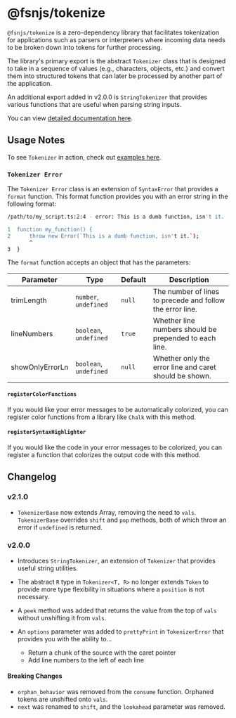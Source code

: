 # @fsnjs/tokenize

`@fsnjs/tokenize` is a zero-dependency library that facilitates tokenization
for applications such as parsers or interpreters where incoming data
needs to be broken down into tokens for further processing.

The library's primary export is the abstract `Tokenizer` class
that is designed to take in a sequence of values
(e.g., characters, objects, etc.) and convert them into structured tokens
that can later be processed by another part of the application.

An additional export added in v2.0.0 is `StringTokenizer` that provides
various functions that are useful when parsing string inputs.

You can view [detailed documentation here](https://alexporrello.github.io/tokenize.js/).

## Usage Notes

To see `Tokenizer` in action, check out [examples here](https://github.com/alexporrello/tokenize.js/tree/main/src/example).

### `Tokenizer Error`

The `Tokenizer Error` class is an extension of `SyntaxError` that
provides a `format` function. This format function provides you with an
error string in the following format:

```bash
/path/to/my_script.ts:2:4 - error: This is a dumb function, isn't it.

1  function my_function() {
2      throw new Error(`This is a dumb function, isn't it.`);
       ^
3  }
```

The `format` function accepts an object that has the parameters:

| Parameter       | Type                   | Default | Description                                               |
| --------------- | ---------------------- | ------- | --------------------------------------------------------- |
| trimLength      | `number`, `undefined`  | `null`  | The number of lines to precede and follow the error line. |
| lineNumbers     | `boolean`, `undefined` | `true`  | Whether line numbers should be prepended to each line.    |
| showOnlyErrorLn | `boolean`, `undefined` | `null`  | Whether only the error line and caret should be shown.    |

#### `registerColorFunctions`

If you would like your error messages to be automatically colorized,
you can register color functions from a library like `Chalk` with this method.

#### `registerSyntaxHighlighter`

If you would like the code in your error messages to be colorized,
you can register a function that colorizes the output code with this method.

## Changelog

### v2.1.0

-   `TokenizerBase` now extends Array, removing the need to `vals`.
    `TokenizerBase` overrides `shift` and `pop` methods, both of which
    throw an error if `undefined` is returned.

### v2.0.0

-   Introduces `StringTokenizer`, an extension of `Tokenizer` that provides
    useful string utilities.
-   The abstract `R` type in `Tokenizer<T, R>` no longer extends `Token` to
    provide more type flexibility in situations where a `position` is not necessary.
-   A `peek` method was added that returns the value from the top of
    `vals` without unshifting it from `vals`.
-   An `options` parameter was added to `prettyPrint` in `TokenizerError` that
    provides you with the ability to...

    -   Return a chunk of the source with the caret pointer
    -   Add line numbers to the left of each line

#### Breaking Changes

-   `orphan_behavior` was removed from the `consume` function. Orphaned
    tokens are unshifted onto `vals`.
-   `next` was renamed to `shift`, and the `lookahead` parameter was removed.
